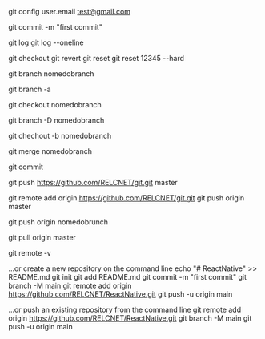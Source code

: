 <!-- git config user and email -->
git config user.email test@gmail.com

<!-- Making commits -->
git commit -m "first commit"

<!-- Commit history -->
git log
git log --oneline

<!-- Undoing stuff -->
git checkout
git revert
git reset
git reset 12345 --hard


<!-- CREATING BRANCHS -->
<!-- novo branch -->
git branch nomedobranch

<!-- ver os branchs -->
git branch -a

<!-- mudar para o brach -->
git checkout nomedobranch

<!-- apagar branch -->
git branch -D nomedobranch

<!-- criar e mudar para o branch criado -->
git chechout -b nomedobranch

<!-- MERGING BRANCHS -->
git merge nomedobranch

<!-- quando a confilito no merge -->
git commit

<!-- GITHUB -->
<!-- enviar para github site -->
git push https://github.com/RELCNET/git.git master

<!-- atalho para enviar github site -->
git remote add origin https://github.com/RELCNET/git.git
git push origin master

<!-- inviar uma branch para o repositorio para revisões do colegas e depois puxar -->
git push origin nomedobrunch

<!-- para puxar as mudanças atraves do repositório github -->
git pull origin master

<!-- ver em que repositorio está -->
git remote -v


<!-- ==================================================== -->

<!-- INFORMAÇÕES DO SITE -->
…or create a new repository on the command line
echo "# ReactNative" >> README.md
git init
git add README.md
git commit -m "first commit"
git branch -M main
git remote add origin https://github.com/RELCNET/ReactNative.git
git push -u origin main
                
…or push an existing repository from the command line
git remote add origin https://github.com/RELCNET/ReactNative.git
git branch -M main
git push -u origin main
